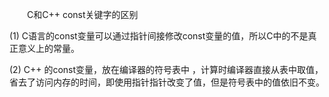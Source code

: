 &emsp;&emsp;C和C++ const关键字的区别

(1) C语言的const变量可以通过指针间接修改const变量的值，所以C中的不是真正意义上的常量。

(2) C++ 的const变量，放在编译器的符号表中 ，计算时编译器直接从表中取值，省去了访问内存的时间，即使用指针指针改变了值，但是符号表中的值依旧不变。

